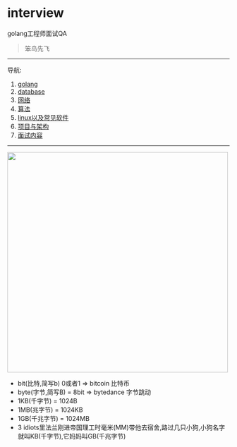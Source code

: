 # interview
golang工程师面试QA

> 笨鸟先飞

---
导航:
1. [golang](./go/README.md)
2. [database](./database/README.md)
3. [网络](./network/README.md)
4. [算法](./leetcode/README.md)
5. [linux以及常见软件](./server/README.md)
6. [项目与架构](./program/README.md)
7. [面试内容](./interview/README.md)


--- 

<img width="500px" src="https://camo.githubusercontent.com/2b507540e2681c1a25698f246b9dca69c30548ed66a7323075b0224cbb1bf058/68747470733a2f2f676f6c616e672e6f72672f646f632f676f706865722f6669766579656172732e6a7067"></img>

- bit(比特,简写b) 0或者1 => bitcoin 比特币
- byte(字节,简写B) = 8bit => bytedance 字节跳动
- 1KB(千字节) = 1024B
- 1MB(兆字节) = 1024KB
- 1GB(千兆字节) = 1024MB 
- 3 idiots里法兰刚进帝国理工时毫米(MM)带他去宿舍,路过几只小狗,小狗名字就叫KB(千字节),它妈妈叫GB(千兆字节)
